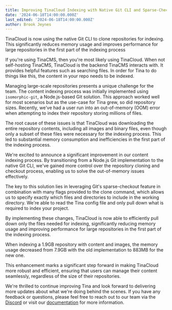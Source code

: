 ```yaml
---
title: Improving TinaCloud Indexing with Native Git CLI and Sparse-Checkout
date: '2024-06-18T14:00:00.000Z'
last_edited: '2024-06-18T14:00:00.000Z'
author: Brook Jeynes
---
```


TinaCloud is now using the native Git CLI to clone repositories for indexing. This significantly reduces memory usage and improves performance for large repositories in the first part of the indexing process

If you're using TinaCMS, then you're most likely using TinaCloud. When not self-hosting TinaCMS, TinaCloud is the backend TinaCMS interacts with. It provides helpful features such as searching files. In order for Tina to do things like this, the content in your repo needs to be indexed.

Managing large-scale repositories presents a unique challenge for the team. The content indexing process was initially implemented using `isomorphic-git`, a Node.js-based Git solution. This approach worked well for most scenarios but as the use-case for Tina grew, so did repository sizes. Recently, we've had a user run into an out-of-memory (OOM) error when attempting to index their repository storing millions of files.

The root cause of these issues is that TinaCloud was downloading the entire repository contents, including all images and binary files, even though only a subset of these files were necessary for the indexing process. This led to substantial memory consumption and inefficiencies in the first part of the indexing process.

We're excited to announce a significant improvement in our content indexing process. By transitioning from a Node.js Git implementation to the native Git CLI, we've gained more control over the repository cloning and checkout process, enabling us to solve the out-of-memory issues effectively.

The key to this solution lies in leveraging Git's sparse-checkout feature in combination with many flags provided to the clone command, which allows us to specify exactly which files and directories to include in the working directory. We're able to read the Tina config file and only pull down what is required to index your project.

By implementing these changes, TinaCloud is now able to efficiently pull down only the files needed for indexing, significantly reducing memory usage and improving performance for large repositories in the first part of the indexing process.

When indexing a 1.9GB repository with content and images, the memory usage decreased from 7.9GB with the old implementation to 883MB for the new one.

This enhancement marks a significant step forward in making TinaCloud more robust and efficient, ensuring that users can manage their content seamlessly, regardless of the size of their repositories.

We're thrilled to continue improving Tina and look forward to delivering more updates about what we're doing behind the scenes. If you have any feedback or questions, please feel free to reach out to our team via the [Discord](https://discord.com/invite/zumN63Ybpf) or visit our [documentation](https://tinacms.org/docs) for more information.